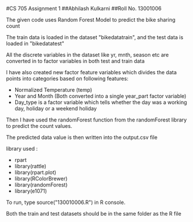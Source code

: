 #CS 705 Assignment 1
##Abhilash Kulkarni
##Roll No. 13001006

The given code uses Random Forest Model to predict the bike sharing count

The train data is loaded in the dataset "bikedatatrain", and the test data is loaded in "bikedatatest"

All the discrete variables in the dataset like yr, mnth, season etc are converted in to factor variables in both test and train data

I have also created new factor feature variables which divides the data points into categories based on following features:

* Normalized Temperature (temp)
* Year and Month (Both converted into a single year_part factor variable)
* Day_type is a factor variable which tells whether the day was a working day, holiday or a weekend holiday

Then I have used the randomForest function from the randomForest library to predict the count values.

The predicted data value is then written into the output.csv file 

library used :

* rpart
* library(rattle)
* library(rpart.plot)
* library(RColorBrewer)
* library(randomForest)
* library(e1071)

To run, type source("130010006.R") in R console.

Both the train and test datasets should be in the same folder as the R file